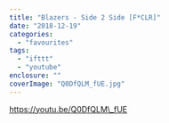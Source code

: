 ```yaml
---
title: "Blazers - Side 2 Side [F*CLR]"
date: "2018-12-19"
categories: 
  - "favourites"
tags: 
  - "ifttt"
  - "youtube"
enclosure: ""
coverImage: "Q0DfQLM_fUE.jpg"
---
```


https://youtu.be/Q0DfQLM\_fUE
